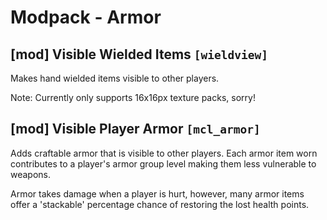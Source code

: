 Modpack - Armor
==================

[mod] Visible Wielded Items `[wieldview]`
-----------------------------------------

Makes hand wielded items visible to other players.

Note: Currently only supports 16x16px texture packs, sorry!

[mod] Visible Player Armor `[mcl_armor]`
----------------------------------------

Adds craftable armor that is visible to other players. Each armor item worn contributes to
a player's armor group level making them less vulnerable to weapons.

Armor takes damage when a player is hurt, however, many armor items offer a 'stackable'
percentage chance of restoring the lost health points.

